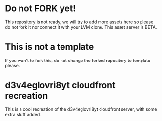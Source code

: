 # Do not FORK yet!

This repository is not ready, we will try to add more assets here so please do not fork it nor connect it with your LVM clone. This asset server is BETA.

# This is not a template
If you wan't to fork this, do not change the forked repository to template please.

# d3v4eglovri8yt cloudfront recreation
 
This is a cool recreation of the d3v4eglovri8yt cloudfront server, with some extra stuff added.
